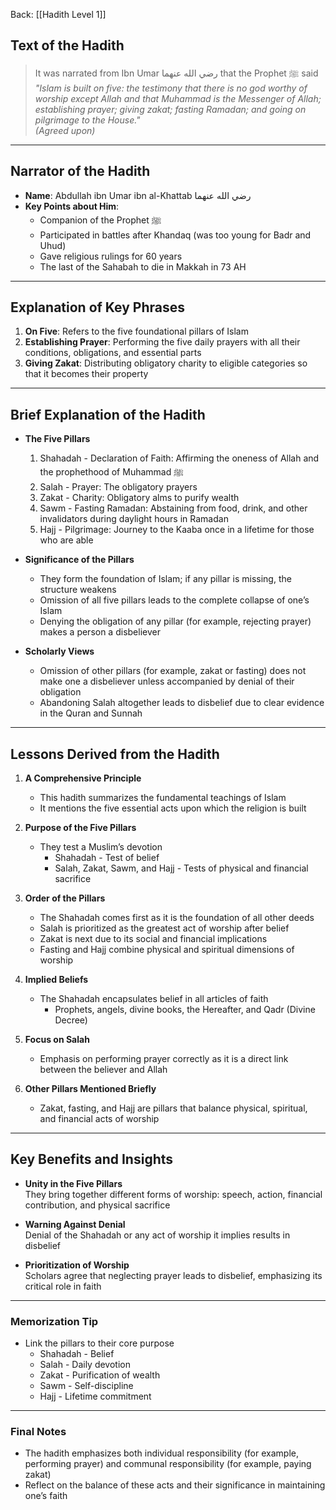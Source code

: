 Back: [[Hadith Level 1]]

## Text of the Hadith
> It was narrated from Ibn Umar رضي الله عنهما that the Prophet ﷺ said  
> *"Islam is built on five: the testimony that there is no god worthy of worship except Allah and that Muhammad is the Messenger of Allah; establishing prayer; giving zakat; fasting Ramadan; and going on pilgrimage to the House."*  
> *(Agreed upon)*

---

## Narrator of the Hadith
- **Name**: Abdullah ibn Umar ibn al-Khattab رضي الله عنهما  
- **Key Points about Him**:  
  - Companion of the Prophet ﷺ  
  - Participated in battles after Khandaq (was too young for Badr and Uhud)  
  - Gave religious rulings for 60 years  
  - The last of the Sahabah to die in Makkah in 73 AH  

---

## Explanation of Key Phrases
1. **On Five**: Refers to the five foundational pillars of Islam  
2. **Establishing Prayer**: Performing the five daily prayers with all their conditions, obligations, and essential parts  
3. **Giving Zakat**: Distributing obligatory charity to eligible categories so that it becomes their property  

---

## Brief Explanation of the Hadith
- **The Five Pillars**  
  1. Shahadah - Declaration of Faith: Affirming the oneness of Allah and the prophethood of Muhammad ﷺ  
  2. Salah - Prayer: The obligatory prayers  
  3. Zakat - Charity: Obligatory alms to purify wealth  
  4. Sawm - Fasting Ramadan: Abstaining from food, drink, and other invalidators during daylight hours in Ramadan  
  5. Hajj - Pilgrimage: Journey to the Kaaba once in a lifetime for those who are able  

- **Significance of the Pillars**  
  - They form the foundation of Islam; if any pillar is missing, the structure weakens  
  - Omission of all five pillars leads to the complete collapse of one’s Islam  
  - Denying the obligation of any pillar (for example, rejecting prayer) makes a person a disbeliever  

- **Scholarly Views**  
  - Omission of other pillars (for example, zakat or fasting) does not make one a disbeliever unless accompanied by denial of their obligation  
  - Abandoning Salah altogether leads to disbelief due to clear evidence in the Quran and Sunnah  

---

## Lessons Derived from the Hadith
1. **A Comprehensive Principle**  
   - This hadith summarizes the fundamental teachings of Islam  
   - It mentions the five essential acts upon which the religion is built  

2. **Purpose of the Five Pillars**  
   - They test a Muslim’s devotion  
     - Shahadah - Test of belief  
     - Salah, Zakat, Sawm, and Hajj - Tests of physical and financial sacrifice  

3. **Order of the Pillars**  
   - The Shahadah comes first as it is the foundation of all other deeds  
   - Salah is prioritized as the greatest act of worship after belief  
   - Zakat is next due to its social and financial implications  
   - Fasting and Hajj combine physical and spiritual dimensions of worship  

4. **Implied Beliefs**  
   - The Shahadah encapsulates belief in all articles of faith  
     - Prophets, angels, divine books, the Hereafter, and Qadr (Divine Decree)  

5. **Focus on Salah**  
   - Emphasis on performing prayer correctly as it is a direct link between the believer and Allah  

6. **Other Pillars Mentioned Briefly**  
   - Zakat, fasting, and Hajj are pillars that balance physical, spiritual, and financial acts of worship  

---

## Key Benefits and Insights
- **Unity in the Five Pillars**  
  They bring together different forms of worship: speech, action, financial contribution, and physical sacrifice  

- **Warning Against Denial**  
  Denial of the Shahadah or any act of worship it implies results in disbelief  

- **Prioritization of Worship**  
  Scholars agree that neglecting prayer leads to disbelief, emphasizing its critical role in faith  

---

### Memorization Tip
- Link the pillars to their core purpose  
  - Shahadah - Belief  
  - Salah - Daily devotion  
  - Zakat - Purification of wealth  
  - Sawm - Self-discipline  
  - Hajj - Lifetime commitment  

---

### Final Notes
- The hadith emphasizes both individual responsibility (for example, performing prayer) and communal responsibility (for example, paying zakat)  
- Reflect on the balance of these acts and their significance in maintaining one’s faith  